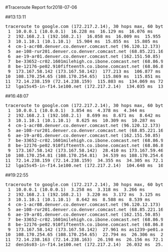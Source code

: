 #Traceroute Report for2018-07-06

##13:13:11

<p><pre><samp>traceroute to google.com (172.217.2.14), 30 hops max, 60 byte packets
 1  10.0.0.1 (10.0.0.1)  16.228 ms  16.129 ms  16.076 ms
 2  192.168.2.1 (192.168.2.1)  16.058 ms  16.009 ms  15.955 ms
 3  10.1.10.1 (10.1.10.1)  15.904 ms  15.855 ms  15.805 ms
 4  cm-1-acr08.denver.co.denver.comcast.net (96.120.12.173)  43.355 ms  43.273 ms  43.253 ms
 5  ae-108-rur201.denver.co.denver.comcast.net (68.85.221.161)  43.167 ms  43.129 ms  43.095 ms
 6  ae-19-ar01.denver.co.denver.comcast.net (162.151.50.85)  183.518 ms  139.548 ms  139.443 ms
 7  be-33652-cr02.1601milehigh.co.ibone.comcast.net (68.86.92.121)  29.691 ms  62.500 ms  29.596 ms
 8  be-12176-pe02.910fifteenth.co.ibone.comcast.net (68.86.83.94)  29.538 ms  29.483 ms  78.800 ms
 9  173.167.58.142 (173.167.58.142)  177.213 ms  106.877 ms as1239-pe01.ashburn.va.ibone.comcast.net (75.149.228.174)  111.174 ms
10  108.170.254.65 (108.170.254.65)  115.869 ms  115.851 ms *
11  72.14.238.159 (72.14.238.159)  115.803 ms  134.069 ms 72.14.238.163 (72.14.238.163)  134.044 ms
12  lga15s45-in-f14.1e100.net (172.217.2.14)  134.035 ms  134.034 ms  134.024 ms</samp></pre></p>

##16:48:07

<p><pre><samp>traceroute to google.com (172.217.2.14), 30 hops max, 60 byte packets
 1  10.0.0.1 (10.0.0.1)  3.854 ms  4.378 ms  4.344 ms
 2  192.168.2.1 (192.168.2.1)  8.699 ms  8.671 ms  8.642 ms
 3  10.1.10.1 (10.1.10.1)  8.625 ms  10.309 ms  10.287 ms
 4  cm-1-acr08.denver.co.denver.comcast.net (96.120.12.173)  29.491 ms  29.472 ms  29.450 ms
 5  ae-108-rur201.denver.co.denver.comcast.net (68.85.221.161)  29.405 ms  29.391 ms  31.331 ms
 6  ae-19-ar01.denver.co.denver.comcast.net (162.151.50.85)  35.701 ms  33.750 ms  28.833 ms
 7  be-33652-cr02.1601milehigh.co.ibone.comcast.net (68.86.92.121)  24.218 ms  24.167 ms  24.110 ms
 8  be-12176-pe02.910fifteenth.co.ibone.comcast.net (68.86.83.94)  29.289 ms  29.241 ms  29.194 ms
 9  173.167.58.142 (173.167.58.142)  28.410 ms 173.167.59.46 (173.167.59.46)  22.464 ms 173.167.58.142 (173.167.58.142)  22.375 ms
10  108.170.254.81 (108.170.254.81)  34.539 ms 108.170.254.65 (108.170.254.65)  34.473 ms  34.417 ms
11  72.14.238.159 (72.14.238.159)  34.355 ms  34.305 ms 72.14.238.163 (72.14.238.163)  52.191 ms
12  lga15s45-in-f14.1e100.net (172.217.2.14)  104.648 ms  104.578 ms  104.508 ms</samp></pre></p>

##19:22:55

<p><pre><samp>traceroute to google.com (172.217.2.14), 30 hops max, 60 byte packets
 1  10.0.0.1 (10.0.0.1)  3.258 ms  3.318 ms  3.266 ms
 2  192.168.2.1 (192.168.2.1)  3.220 ms  3.172 ms  3.125 ms
 3  10.1.10.1 (10.1.10.1)  8.642 ms  8.588 ms  8.539 ms
 4  cm-1-acr08.denver.co.denver.comcast.net (96.120.12.173)  24.442 ms  28.710 ms  44.971 ms
 5  ae-108-rur201.denver.co.denver.comcast.net (68.85.221.161)  44.927 ms  44.883 ms  44.835 ms
 6  ae-19-ar01.denver.co.denver.comcast.net (162.151.50.85)  44.789 ms  37.506 ms  30.060 ms
 7  be-33652-cr02.1601milehigh.co.ibone.comcast.net (68.86.92.121)  35.667 ms  35.583 ms  35.493 ms
 8  be-12176-pe02.910fifteenth.co.ibone.comcast.net (68.86.83.94)  35.402 ms  28.150 ms  28.049 ms
 9  173.167.58.142 (173.167.58.142)  27.961 ms as1239-pe01.ashburn.va.ibone.comcast.net (75.149.228.174)  36.534 ms  36.417 ms
10  108.170.254.65 (108.170.254.65)  22.794 ms  26.306 ms  26.237 ms
11  72.14.238.163 (72.14.238.163)  26.198 ms  26.156 ms 72.14.238.159 (72.14.238.159)  26.098 ms
12  den16s03-in-f14.1e100.net (172.217.2.14)  26.032 ms  25.985 ms  30.069 ms</samp></pre></p>

